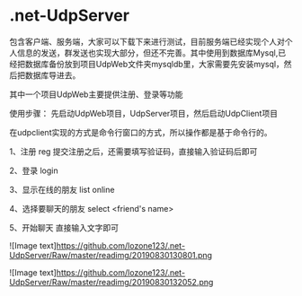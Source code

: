 # .net-UdpServer

包含客户端、服务端，大家可以下载下来进行测试，目前服务端已经实现个人对个人信息的发送，群发送也实现大部分，但还不完善。其中使用到数据库Mysql,已经把数据库备份放到项目UdpWeb文件夹mysqldb里，大家需要先安装mysql，然后把数据库导进去。

其中一个项目UdpWeb主要提供注册、登录等功能

使用步骤：
先启动UdpWeb项目，UdpServer项目，然后启动UdpClient项目

在udpclient实现的方式是命令行窗口的方式，所以操作都是基于命令行的。


1、注册
reg <username> <password> <nickname>
  提交注册之后，还需要填写验证码，直接输入验证码后即可

2、登录
login <username> <password>
  
3、显示在线的朋友
list online

4、选择要聊天的朋友
select <friend's name>

5、开始聊天
直接输入文字即可

![Image text]https://github.com/lozone123/.net-UdpServer/Raw/master/readimg/20190830130801.png

![Image text]https://github.com/lozone123/.net-UdpServer/Raw/master/readimg/20190830132052.png
